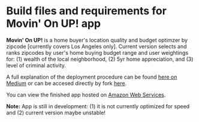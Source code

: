 # Build files and requirements for Movin' On UP! app

**Movin' On UP!** is a home buyer's location quality and budget optimzer by zipcode [currently covers Los Angeles only]. Current version selects and ranks zipcodes by user's home buying budget range and user weightings for: (1) wealth of the local neighborhood, (2) 5yr home appreciation, and (3) level of criminal activity.

A full explanation of the deployment procedure can be found [here on Medium](https://medium.com/@austinlasseter/how-to-deploy-a-simple-plotly-dash-app-to-heroku-622a2216eb73) or can be accesed directly by fork [here](https://github.com/austinlasseter/flying-dog-beers).

You can view the finished app hosted on [Amazon Web Services](https://movin-on-up1.fun).


**Note:** App is still in development: (1) it is not currently optimized for speed and (2) current version maybe unstable!
